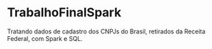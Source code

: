 # TrabalhoFinalSpark
Tratando dados de cadastro dos CNPJs do Brasil, retirados da Receita Federal, com Spark e SQL.
